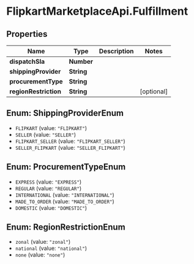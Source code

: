 # FlipkartMarketplaceApi.Fulfillment

## Properties
Name | Type | Description | Notes
------------ | ------------- | ------------- | -------------
**dispatchSla** | **Number** |  | 
**shippingProvider** | **String** |  | 
**procurementType** | **String** |  | 
**regionRestriction** | **String** |  | [optional] 

<a name="ShippingProviderEnum"></a>
## Enum: ShippingProviderEnum

* `FLIPKART` (value: `"FLIPKART"`)
* `SELLER` (value: `"SELLER"`)
* `FLIPKART_SELLER` (value: `"FLIPKART_SELLER"`)
* `SELLER_FLIPKART` (value: `"SELLER_FLIPKART"`)


<a name="ProcurementTypeEnum"></a>
## Enum: ProcurementTypeEnum

* `EXPRESS` (value: `"EXPRESS"`)
* `REGULAR` (value: `"REGULAR"`)
* `INTERNATIONAL` (value: `"INTERNATIONAL"`)
* `MADE_TO_ORDER` (value: `"MADE_TO_ORDER"`)
* `DOMESTIC` (value: `"DOMESTIC"`)


<a name="RegionRestrictionEnum"></a>
## Enum: RegionRestrictionEnum

* `zonal` (value: `"zonal"`)
* `national` (value: `"national"`)
* `none` (value: `"none"`)

